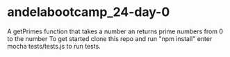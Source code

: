 # andelabootcamp_24-day-0
A getPrimes function that takes a number an returns prime numbers from 0 to the number
To get started clone this repo and run "npm install" 
enter mocha tests/tests.js to run tests.
